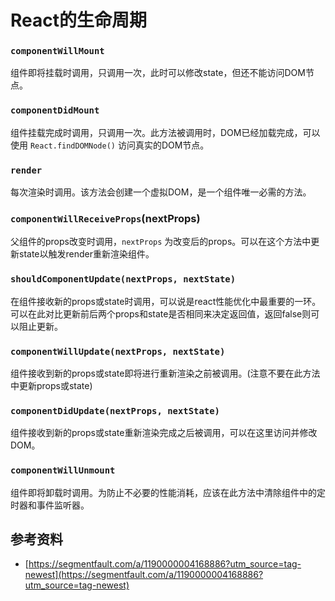 # React的生命周期

### `componentWillMount`

组件即将挂载时调用，只调用一次，此时可以修改state，但还不能访问DOM节点。

### `componentDidMount`

组件挂载完成时调用，只调用一次。此方法被调用时，DOM已经加载完成，可以使用 `React.findDOMNode()`  访问真实的DOM节点。

### `render`

每次渲染时调用。该方法会创建一个虚拟DOM，是一个组件唯一必需的方法。

### `componentWillReceiveProps`(nextProps)

父组件的props改变时调用，`nextProps` 为改变后的props。可以在这个方法中更新state以触发render重新渲染组件。

### `shouldComponentUpdate(nextProps, nextState)`

在组件接收新的props或state时调用，可以说是react性能优化中最重要的一环。可以在此对比更新前后两个props和state是否相同来决定返回值，返回false则可以阻止更新。

### `componentWillUpdate(nextProps, nextState)`

组件接收到新的props或state即将进行重新渲染之前被调用。(注意不要在此方法中更新props或state)

### `componentDidUpdate(nextProps, nextState)`

组件接收到新的props或state重新渲染完成之后被调用，可以在这里访问并修改DOM。

### `componentWillUnmount`

组件即将卸载时调用。为防止不必要的性能消耗，应该在此方法中清除组件中的定时器和事件监听器。

## 参考资料 
- [https://segmentfault.com/a/1190000004168886?utm_source=tag-newest](https://segmentfault.com/a/1190000004168886?utm_source=tag-newest)


